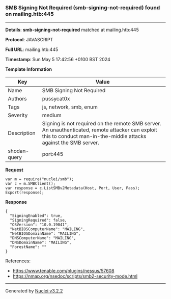 ### SMB Signing Not Required (smb-signing-not-required) found on mailing.htb:445

----
**Details**: **smb-signing-not-required** matched at mailing.htb:445

**Protocol**: JAVASCRIPT

**Full URL**: mailing.htb:445

**Timestamp**: Sun May 5 17:42:56 +0100 BST 2024

**Template Information**

| Key          | Value                                                                                                                                                                   |
| ------------ | ----------------------------------------------------------------------------------------------------------------------------------------------------------------------- |
| Name         | SMB Signing Not Required                                                                                                                                                |
| Authors      | pussycat0x                                                                                                                                                              |
| Tags         | js, network, smb, enum                                                                                                                                                  |
| Severity     | medium                                                                                                                                                                  |
| Description  | Signing is not required on the remote SMB server. An unauthenticated, remote attacker can exploit this to conduct man-in-the-middle attacks against the SMB server.<br> |
| shodan-query | port:445                                                                                                                                                                |

**Request**
```http
var m = require("nuclei/smb");
var c = m.SMBClient();
var response = c.ListSMBv2Metadata(Host, Port, User, Pass);
Export(response);
```

**Response**
```http
{
  "SigningEnabled": true,
  "SigningRequired": false,
  "OSVersion": "10.0.19041",
  "NetBIOSComputerName": "MAILING",
  "NetBIOSDomainName": "MAILING",
  "DNSComputerName": "MAILING",
  "DNSDomainName": "MAILING",
  "ForestName": ""
}
```

References: 
- https://www.tenable.com/plugins/nessus/57608
- https://nmap.org/nsedoc/scripts/smb2-security-mode.html

----

Generated by [Nuclei v3.2.2](https://github.com/projectdiscovery/nuclei)